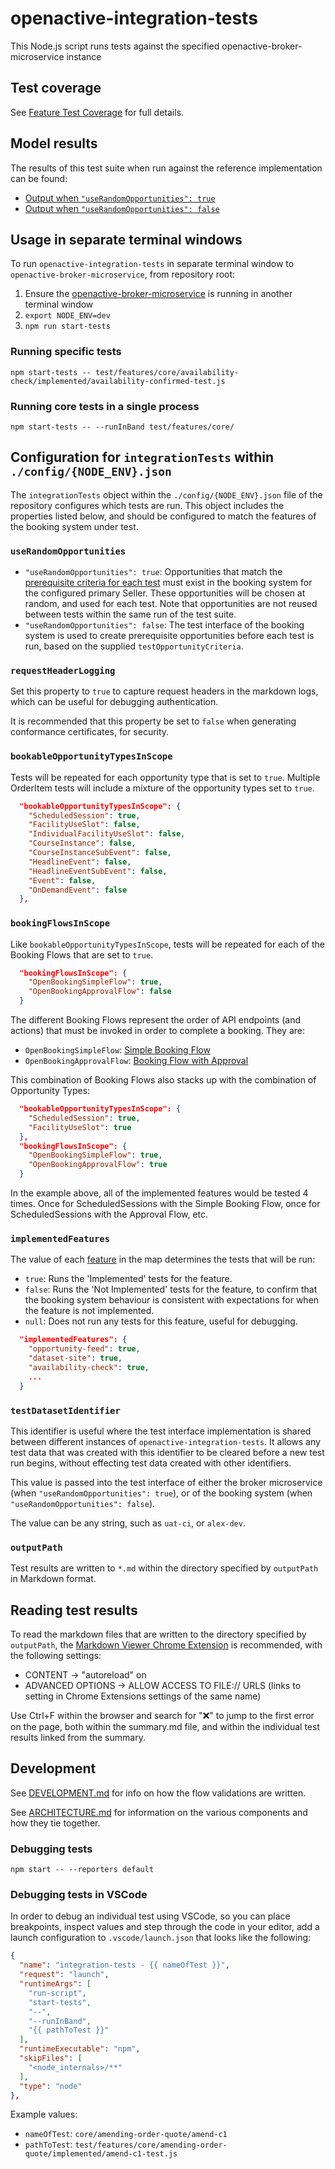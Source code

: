﻿# openactive-integration-tests

This Node.js script runs tests against the specified openactive-broker-microservice instance

## Test coverage

See [Feature Test Coverage](./test/features/README.md) for full details.

## Model results
The results of this test suite when run against the reference implementation can be found:
- [Output when `"useRandomOpportunities": true`](https://openactive.io/openactive-test-suite/example-output/random/summary)
- [Output when `"useRandomOpportunities": false`](https://openactive.io/openactive-test-suite/example-output/controlled/summary)

## Usage in separate terminal windows

To run `openactive-integration-tests` in separate terminal window to `openactive-broker-microservice`, from repository root:

1. Ensure the [openactive-broker-microservice](../openactive-broker-microservice/) is running in another terminal window
2. `export NODE_ENV=dev`
3. `npm run start-tests`

### Running specific tests

`npm start-tests -- test/features/core/availability-check/implemented/availability-confirmed-test.js`

### Running core tests in a single process

`npm start-tests -- --runInBand test/features/core/`

## Configuration for `integrationTests` within `./config/{NODE_ENV}.json`

The `integrationTests` object within the `./config/{NODE_ENV}.json` file of the repository configures which tests are run. This object includes the properties listed below, and should be configured to match the features of the booking system under test.

### `useRandomOpportunities`

- `"useRandomOpportunities": true`: Opportunities that match the [prerequisite criteria for each test](./test/features/README.md) must exist in the booking system for the configured primary Seller. These opportunities will be chosen at random, and used for each test. Note that opportunities are not reused between tests within the same run of the test suite.
- `"useRandomOpportunities": false`: The test interface of the booking system is used to create prerequisite opportunities before each test is run, based on the supplied `testOpportunityCriteria`.

### `requestHeaderLogging`

Set this property to `true` to capture request headers in the markdown logs, which can be useful for debugging authentication.

It is recommended that this property be set to `false` when generating conformance certificates, for security.

### `bookableOpportunityTypesInScope`

Tests will be repeated for each opportunity type that is set to `true`. Multiple OrderItem tests will include a mixture of the opportunity types set to `true`.

```json
  "bookableOpportunityTypesInScope": {
    "ScheduledSession": true,
    "FacilityUseSlot": false,
    "IndividualFacilityUseSlot": false,
    "CourseInstance": false,
    "CourseInstanceSubEvent": false,
    "HeadlineEvent": false,
    "HeadlineEventSubEvent": false,
    "Event": false,
    "OnDemandEvent": false
  },
```

### `bookingFlowsInScope`

Like `bookableOpportunityTypesInScope`, tests will be repeated for each of the Booking Flows that are set to `true`.

```json
  "bookingFlowsInScope": {
    "OpenBookingSimpleFlow": true,
    "OpenBookingApprovalFlow": false
  }
```

The different Booking Flows represent the order of API endpoints (and actions) that must be invoked in order to complete a booking. They are:

* `OpenBookingSimpleFlow`: [Simple Booking Flow](https://openactive.io/open-booking-api/EditorsDraft/#simple-booking-flow)
* `OpenBookingApprovalFlow`: [Booking Flow with Approval](https://openactive.io/open-booking-api/EditorsDraft/#booking-flow-with-approval)

This combination of Booking Flows also stacks up with the combination of Opportunity Types:

```json
  "bookableOpportunityTypesInScope": {
    "ScheduledSession": true,
    "FacilityUseSlot": true
  },
  "bookingFlowsInScope": {
    "OpenBookingSimpleFlow": true,
    "OpenBookingApprovalFlow": true
  }
```

In the example above, all of the implemented features would be tested 4 times. Once for ScheduledSessions with the Simple Booking Flow, once for ScheduledSessions with the Approval Flow, etc.

### `implementedFeatures`

The value of each [feature](./test/features/README.md) in the map determines the tests that will be run:

- `true`: Runs the 'Implemented' tests for the feature.
- `false`: Runs the 'Not Implemented' tests for the feature, to confirm that the booking system behaviour is consistent with expectations for when the feature is not implemented.
- `null`: Does not run any tests for this feature, useful for debugging.

```json
  "implementedFeatures": {
    "opportunity-feed": true,
    "dataset-site": true,
    "availability-check": true,
    ...
  }
```

### `testDatasetIdentifier`

This identifier is useful where the test interface implementation is shared between different instances of  `openactive-integration-tests`. It allows any test data that was created with this identifier to be cleared before a new test run begins, without effecting test data created with other identifiers.

This value is passed into the test interface of either the broker microservice (when `"useRandomOpportunities": true`), or of the booking system (when `"useRandomOpportunities": false`).

The value can be any string, such as `uat-ci`, or `alex-dev`.

### `outputPath`

Test results are written to `*.md` within the directory specified by `outputPath` in Markdown format.


## Reading test results

To read the markdown files that are written to the directory specified by `outputPath`, the [Markdown Viewer Chrome Extension](https://chrome.google.com/webstore/detail/markdown-viewer/ckkdlimhmcjmikdlpkmbgfkaikojcbjk) is recommended, with the following settings:
- CONTENT -> "autoreload" on
- ADVANCED OPTIONS -> ALLOW ACCESS TO FILE:// URLS (links to setting in Chrome Extensions settings of the same name)

Use Ctrl+F within the browser and search for "❌️" to jump to the first error on the page, both within the summary.md file, and within the individual test results linked from the summary.

## Development

See [DEVELOPMENT.md](DEVELOPMENT.md) for info on how the flow validations are written.

See [ARCHITECTURE.md](ARCHITECTURE.md) for information on the various components and how they tie together.

### Debugging tests

`npm start -- --reporters default`

### Debugging tests in VSCode

In order to debug an individual test using VSCode, so you can place breakpoints, inspect values and step through the code in your editor, add a launch configuration to `.vscode/launch.json` that looks like the following:

```json
{
  "name": "integration-tests - {{ nameOfTest }}",
  "request": "launch",
  "runtimeArgs": [
    "run-script",
    "start-tests",
    "--",
    "--runInBand",
    "{{ pathToTest }}"
  ],
  "runtimeExecutable": "npm",
  "skipFiles": [
    "<node_internals>/**"
  ],
  "type": "node"
},
```

Example values:

- `nameOfTest`: `core/amending-order-quote/amend-c1`
- `pathToTest`: `test/features/core/amending-order-quote/implemented/amend-c1-test.js`
